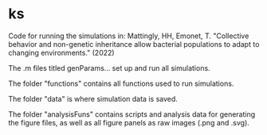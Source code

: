 # ks
Code for running the simulations in:
Mattingly, HH, Emonet, T. "Collective behavior and non-genetic inheritance allow bacterial populations to adapt to changing environments." (2022)

The .m files titled genParams... set up and run all simulations.

The folder "functions" contains all functions used to run simulations.

The folder "data" is where simulation data is saved.

The folder "analysisFuns" contains scripts and analysis data for generating the figure files, as well as all figure panels as raw images (.png and .svg).
